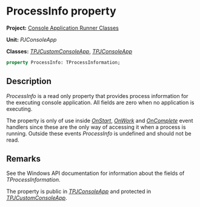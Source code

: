 # ProcessInfo property

**Project:** [Console Application Runner Classes](../API.md)

**Unit:** _PJConsoleApp_

**Classes:** [_TPJCustomConsoleApp_](./TPJCustomConsoleApp.md), [_TPJConsoleApp_](./TPJConsoleApp.md)

```pascal
property ProcessInfo: TProcessInformation;
```

## Description

_ProcessInfo_ is a read only property that provides process information for the executing console application. All fields are zero when no application is executing.

The property is only of use inside [_OnStart_](./TPJCustomConsoleApp-OnStart.md), [_OnWork_](./TPJCustomConsoleApp-OnWork.md) and [_OnComplete_](./TPJCustomConsoleApp-OnComplete.md) event handlers since these are the only way of accessing it when a process is running. Outside these events _ProcessInfo_ is undefined and should not be read.

## Remarks

See the Windows API documentation for information about the fields of _TProcessInformation_.

The property is public in [_TPJConsoleApp_](./TPJConsoleApp.md) and protected in [_TPJCustomConsoleApp_](./TPJCustomConsoleApp.md).
